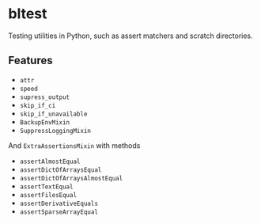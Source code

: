 bltest
===========

Testing utilities in Python, such as assert matchers and scratch directories.



Features
--------

* `attr`
* `speed`
* `supress_output`
* `skip_if_ci`
* `skip_if_unavailable`
* `BackupEnvMixin`
* `SuppressLoggingMixin`

And `ExtraAssertionsMixin` with methods

* `assertAlmostEqual`
* `assertDictOfArraysEqual`
* `assertDictOfArraysAlmostEqual`
* `assertTextEqual`
* `assertFilesEqual`
* `assertDerivativeEquals`
* `assertSparseArrayEqual`
